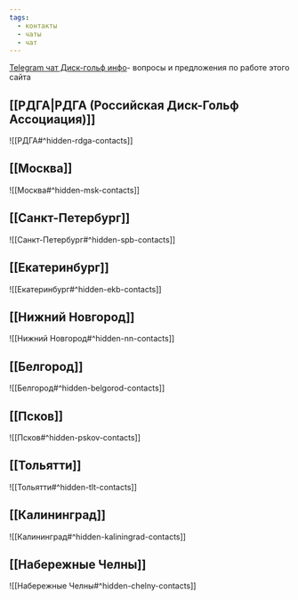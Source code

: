 ```yaml
---
tags:
  - контакты
  - чаты
  - чат
---
```

[Telegram чат Диск-гольф инфо](https://t.me/+BTFiRCqea1U5YTEy)- вопросы и предложения по работе этого сайта

## [[РДГА|РДГА (Российская Диск-Гольф Ассоциация)]]
![[РДГА#^hidden-rdga-contacts]]

## [[Москва]]
![[Москва#^hidden-msk-contacts]]

## [[Санкт-Петербург]]
![[Санкт-Петербург#^hidden-spb-contacts]]

## [[Екатеринбург]]
![[Екатеринбург#^hidden-ekb-contacts]]

## [[Нижний Новгород]]
![[Нижний Новгород#^hidden-nn-contacts]]

## [[Белгород]]
![[Белгород#^hidden-belgorod-contacts]]

## [[Псков]]
![[Псков#^hidden-pskov-contacts]]

## [[Тольятти]]
![[Тольятти#^hidden-tlt-contacts]]

## [[Калининград]]
![[Калининград#^hidden-kaliningrad-contacts]]

## [[Набережные Челны]]
![[Набережные Челны#^hidden-chelny-contacts]]
